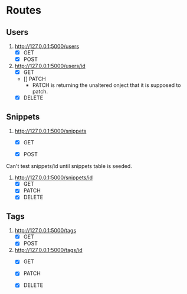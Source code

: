 # Routes 


## Users

1. http://127.0.0.1:5000/users
    - [x] GET
    - [x] POST

1. http://127.0.0.1:5000/users/id
    - [x] GET
    - [] PATCH
        - PATCH is returning the unaltered onject that it is supposed to patch. 
    - [x] DELETE

## Snippets

1. http://127.0.0.1:5000/snippets
    - [x] GET
    - [x] POST


Can't test snippets/id until snippets table is seeded. 
1. http://127.0.0.1:5000/snippets/id
    - [x] GET
    - [x] PATCH
    - [x] DELETE

## Tags 

1. http://127.0.0.1:5000/tags
    - [x] GET
    - [x] POST

1. http://127.0.0.1:5000/tags/id
    - [x] GET
    - [x] PATCH
    - [x] DELETE

